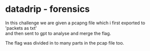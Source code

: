 # datadrip - forensics

In this challenge we are given a pcapng file which i first exported to 'packets as txt' <br>
and then sent to gpt to analyse and merge the flag.<br>

The flag was divided in to many parts in the pcap file too. <br>
